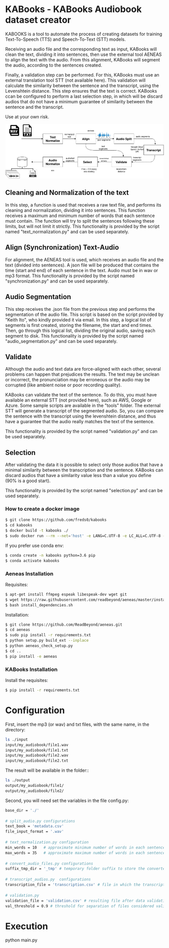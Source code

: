 # KABooks - KABooks Audiobook dataset creator

KABOOKS is a tool to automate the process of creating datasets for training Text-To-Speech (TTS) and Speech-To-Text (STT) models.

Receiving an audio file and the corresponding text as input, KABooks will clean the text, dividing it into sentences, then use the external tool AENEAS to align the text with the audio. From this alignment, KABooks will segment the audio, according to the sentences created.

Finally, a validation step can be performed. For this, KABooks must use an external translation tool STT (not available here). This validation will calculate the similarity between the sentence and the transcript, using the Levenshtein distance. This step ensures that the text is correct. KABooks ccan be configured to perform a last selection step, in which will be discard audios that do not have a minimum guarantee of similarity between the sentence and the transcript.

Use at your own risk.

![kabooks-process](imgs/kabooks-process.png)

## Cleaning and Normalization of the text

In this step, a function is used that receives a raw text file, and performs its cleaning and normalization, dividing it into sentences. This function receives a maximum and minimum number of words that each sentence must contain. The function will try to split the sentences following these limits, but will not limit it strictly. This functionality is provided by the script named "text_normalization.py" and can be used separately.

## Align (Synchronization) Text-Audio 

For alignment, the AENEAS tool is used, which receives an audio file and the text (divided into sentences). A json file will be produced that contains the time (start and end) of each sentence in the text. Audio must be in wav or mp3 format. This functionality is provided by the script named "synchronization.py" and can be used separately.

## Audio Segmentation

This step receives the .json file from the previous step and performs the segmentation of the audio file. This script is based on the script provided by "Keith Ito", who kindly provided it via email. In this step, a logical list of segments is first created, storing the filename, the start and end times. Then, go through this logical list, dividing the original audio, saving each segment to disk. This functionality is provided by the script named "audio_segmentation.py" and can be used separately.

## Validate

Although the audio and text data are force-aligned with each other, several problems can happen that prejudices the results.
The text may be unclean or incorrect, the pronunciation may be erroneous or the audio may be corrupted (like ambient noise or poor recording quality).

KABooks can validate the text of the sentence. To do this, you must have available an external STT (not provided here), such as AWS, Google or Azure. Some sample scripts are available in the "tools" folder.  The external STT will generate a transcript of the segmented audio. So, you can compare the sentence with the transcript using the levenshtein distance, and thus have a guarantee that the audio really matches the text of the sentence.

This functionality is provided by the script named "validation.py" and can be used separately.

## Selection

After validating the data it is possible to select only those audios that have a minimal similarity between the transcription and the sentence. KABooks can discard audios that have a similarity value less than a value you define (90% is a good start).

This functionality is provided by the script named "selection.py" and can be used separately.

### How to create a docker image
```sh
$ git clone https://github.com/freds0/kabooks
$ cd kabooks
$ docker build -t kabooks ./
$ sudo docker run --rm --net='host' -e LANG=C.UTF-8 -e LC_ALL=C.UTF-8 -v ~/:/root/ -w /root -it  kabooks
```

If you prefer use conda env:
```sh
$ conda create -n kabooks python=3.6 pip
$ conda activate kabooks
```

### Aeneas Installation
Requisites:
```sh
$ apt-get install ffmpeg espeak libespeak-dev wget git
$ wget https://raw.githubusercontent.com/readbeyond/aeneas/master/install_dependencies.sh
$ bash install_dependencies.sh
```
Installation:
```sh
$ git clone https://github.com/ReadBeyond/aeneas.git
$ cd aeneas
$ sudo pip install -r requirements.txt
$ python setup.py build_ext --inplace
$ python aeneas_check_setup.py
$ cd ..
$ pip install -e aeneas
```
### KABooks Installation

Install the requisites:

```sh
$ pip install -r requirements.txt
```
# Configuration

First, insert the mp3 (or wav) and txt files, with the same name, in the directory:

```sh
ls ./input
input/my_audiobook/file1.wav
input/my_audiobook/file1.txt
input/my_audiobook/file2.wav
input/my_audiobook/file2.txt
```

The result will be available in the folder::

```sh
ls ./output
output/my_audiobook/file1/
output/my_audiobook/file2/
```

Second, you will need set the variables in the file config.py:

```sh
base_dir = './'

# split_audio.py configurations
text_book = 'metadata.csv'
file_input_format = '.wav'

# text_normalization.py configuration
min_words = 10   # approximate minimum number of words in each sentence
max_words = 35   # approximate maximum number of words in each sentence

# convert_audio_files.py configurations
suffix_tmp_dir = '_tmp' # temporary folder suffix to store the converted audio files. This folder will be removed after completing the process.

# transcript_audios.py  configurations
transcription_file = 'transcription.csv' # file in which the transcripts of the audio files will be stored.

# validation.py
validation_file = 'validation.csv' # resulting file after data validation. The levenshtein distance between the transcript and the text is used to validate the data.
val_threshold = 0.9 # threshold for separation of files considered validated and with error.
```

# Execution

python main.py